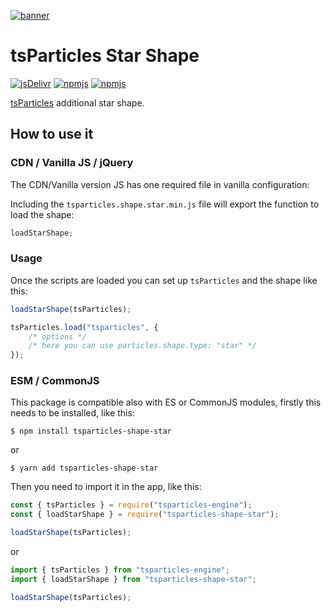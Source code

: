 [![banner](https://particles.js.org/images/banner2.png)](https://particles.js.org)

# tsParticles Star Shape

[![jsDelivr](https://data.jsdelivr.com/v1/package/npm/tsparticles-shape-star/badge)](https://www.jsdelivr.com/package/npm/tsparticles-shape-star)
[![npmjs](https://badge.fury.io/js/tsparticles-shape-star.svg)](https://www.npmjs.com/package/tsparticles-shape-star)
[![npmjs](https://img.shields.io/npm/dt/tsparticles-shape-star)](https://www.npmjs.com/package/tsparticles-shape-star)

[tsParticles](https://github.com/matteobruni/tsparticles) additional star shape.

## How to use it

### CDN / Vanilla JS / jQuery

The CDN/Vanilla version JS has one required file in vanilla configuration:

Including the `tsparticles.shape.star.min.js` file will export the function to load the shape:

```javascript
loadStarShape;
```

### Usage

Once the scripts are loaded you can set up `tsParticles` and the shape like this:

```javascript
loadStarShape(tsParticles);

tsParticles.load("tsparticles", {
    /* options */
    /* here you can use particles.shape.type: "star" */
});
```

### ESM / CommonJS

This package is compatible also with ES or CommonJS modules, firstly this needs to be installed, like this:

```shell
$ npm install tsparticles-shape-star
```

or

```shell
$ yarn add tsparticles-shape-star
```

Then you need to import it in the app, like this:

```javascript
const { tsParticles } = require("tsparticles-engine");
const { loadStarShape } = require("tsparticles-shape-star");

loadStarShape(tsParticles);
```

or

```javascript
import { tsParticles } from "tsparticles-engine";
import { loadStarShape } from "tsparticles-shape-star";

loadStarShape(tsParticles);
```
